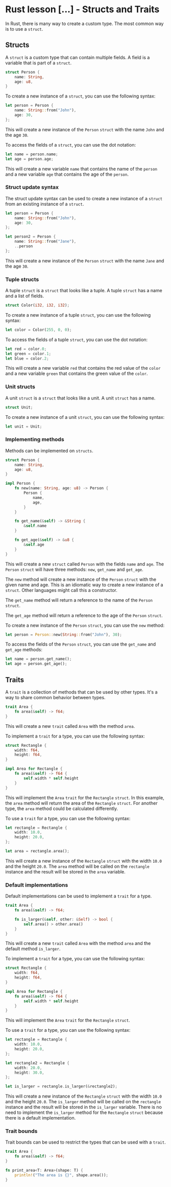 # Rust lesson [...] - Structs and Traits

In Rust, there is many way to create a custom type. The most common way is to use a `struct`.

## Structs

A `struct` is a custom type that can contain multiple fields. A field is a variable that is part of a `struct`.

``` rust
struct Person {
    name: String,
    age: u8,
}
```

To create a new instance of a `struct`, you can use the following syntax:

``` rust
let person = Person {
    name: String::from("John"),
    age: 30,
};
```

This will create a new instance of the `Person` `struct` with the name `John` and the age `30`.

To access the fields of a `struct`, you can use the dot notation:

``` rust
let name = person.name;
let age = person.age;
```

This will create a new variable `name` that contains the name of the `person` and a new variable `age` that contains the age of the `person`.

### Struct update syntax

The struct update syntax can be used to create a new instance of a `struct` from an existing instance of a `struct`.

``` rust
let person = Person {
    name: String::from("John"),
    age: 30,
};

let person2 = Person {
    name: String::from("Jane"),
    ..person
};
```

This will create a new instance of the `Person` `struct` with the name `Jane` and the age `30`.

### Tuple structs

A tuple `struct` is a `struct` that looks like a tuple. A tuple `struct` has a name and a list of fields.

``` rust
struct Color(i32, i32, i32);
```

To create a new instance of a tuple `struct`, you can use the following syntax:

``` rust
let color = Color(255, 0, 0);
```

To access the fields of a tuple `struct`, you can use the dot notation:

``` rust
let red = color.0;
let green = color.1;
let blue = color.2;
```

This will create a new variable `red` that contains the red value of the `color` and a new variable `green` that contains the green value of the `color`.

### Unit structs

A unit `struct` is a `struct` that looks like a unit. A unit `struct` has a name.

``` rust
struct Unit;
```

To create a new instance of a unit `struct`, you can use the following syntax:

``` rust
let unit = Unit;
```

### Implementing methods

Methods can be implemented on `structs`.

``` rust
struct Person {
    name: String,
    age: u8,
}

impl Person {
    fn new(name: String, age: u8) -> Person {
        Person {
            name,
            age,
        }
    }

    fn get_name(&self) -> &String {
        &self.name
    }

    fn get_age(&self) -> &u8 {
        &self.age
    }
}
```

This will create a new `struct` called `Person` with the fields `name` and `age`. The `Person` `struct` will have three methods: `new`, `get_name` and `get_age`.

The `new` method will create a new instance of the `Person` `struct` with the given name and age.
This is an idiomatic way to create a new instance of a `struct`. Other languages might call this a constructor.

The `get_name` method will return a reference to the name of the `Person` `struct`.

The `get_age` method will return a reference to the age of the `Person` `struct`.

To create a new instance of the `Person` `struct`, you can use the `new` method:

``` rust
let person = Person::new(String::from("John"), 30);
```

To access the fields of the `Person` `struct`, you can use the `get_name` and `get_age` methods:

``` rust
let name = person.get_name();
let age = person.get_age();
```

## Traits

A `trait` is a collection of methods that can be used by other types. It's a way to share common behavior between types.

``` rust
trait Area {
    fn area(&self) -> f64;
}
```

This will create a new `trait` called `Area` with the method `area`.

To implement a `trait` for a type, you can use the following syntax:

``` rust
struct Rectangle {
    width: f64,
    height: f64,
}

impl Area for Rectangle {
    fn area(&self) -> f64 {
        self.width * self.height
    }
}
```

This will implement the `Area` `trait` for the `Rectangle` `struct`.
In this example, the `area` method will return the area of the `Rectangle` `struct`. For another type, the `area` method could be calculated differently.

To use a `trait` for a type, you can use the following syntax:

``` rust
let rectangle = Rectangle {
    width: 10.0,
    height: 20.0,
};

let area = rectangle.area();
```

This will create a new instance of the `Rectangle` `struct` with the width `10.0` and the height `20.0`.
The `area` method will be called on the `rectangle` instance and the result will be stored in the `area` variable.

### Default implementations

Default implementations can be used to implement a `trait` for a type.

``` rust
trait Area {
    fn area(&self) -> f64;

    fn is_larger(&self, other: &Self) -> bool {
        self.area() > other.area()
    }
}
```

This will create a new `trait` called `Area` with the method `area` and the default method `is_larger`.

To implement a `trait` for a type, you can use the following syntax:

``` rust
struct Rectangle {
    width: f64,
    height: f64,
}

impl Area for Rectangle {
    fn area(&self) -> f64 {
        self.width * self.height
    }
}
```

This will implement the `Area` `trait` for the `Rectangle` `struct`.

To use a `trait` for a type, you can use the following syntax:

``` rust
let rectangle = Rectangle {
    width: 10.0,
    height: 20.0,
};

let rectangle2 = Rectangle {
    width: 20.0,
    height: 30.0,
};

let is_larger = rectangle.is_larger(&rectangle2);
```

This will create a new instance of the `Rectangle` `struct` with the width `10.0` and the height `20.0`.
The `is_larger` method will be called on the `rectangle` instance and the result will be stored in the `is_larger` variable.
There is no need to implement the `is_larger` method for the `Rectangle` `struct` because there is a default implementation.

### Trait bounds

Trait bounds can be used to restrict the types that can be used with a `trait`.

``` rust
trait Area {
    fn area(&self) -> f64;
}

fn print_area<T: Area>(shape: T) {
    println!("The area is {}", shape.area());
}
```